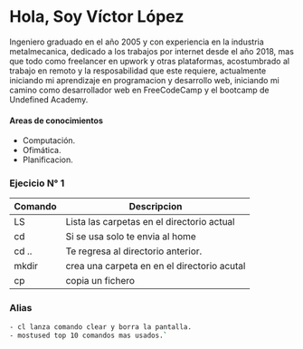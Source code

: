 #   Hola, Soy Víctor López 
Ingeniero graduado en el año 2005 y con experiencia en la industria metalmecanica, dedicado a los trabajos por internet desde el año 2018, mas que todo como freelancer en upwork y otras plataformas, acostumbrado al trabajo en remoto y la resposabilidad que este requiere, actualmente iniciando mi aprendizaje en programacion y desarrollo web, iniciando mi camino como desarrollador web en FreeCodeCamp y el bootcamp de Undefined Academy.

#### Areas de conocimientos
- Computación.
- Ofimática.
- Planificacion.

### Ejecicio N° 1

| Comando | Descripcion |
| ----------- | ----------- |
| LS          | Lista las carpetas en el directorio actual |
| cd          | Si se usa solo te envia al home|
| cd ..       | Te regresa al directorio anterior. |
| mkdir       | crea una carpeta en en el directorio acutal|
| cp          | copia un fichero|


### Alias
```sh
- cl lanza comando clear y borra la pantalla.
- mostused top 10 comandos mas usados.`
```
